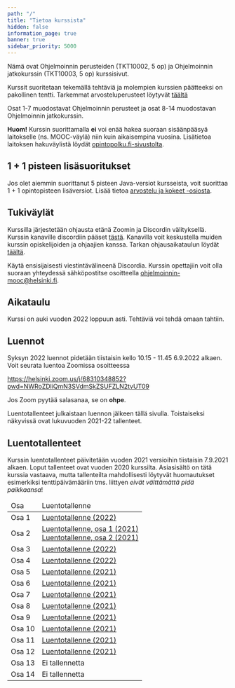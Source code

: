 ```yaml
---
path: "/"
title: "Tietoa kurssista"
hidden: false
information_page: true
banner: true
sidebar_priority: 5000
---
```


Nämä ovat Ohjelmoinnin perusteiden (TKT10002, 5 op) ja Ohjelmoinnin jatkokurssin (TKT10003, 5 op) kurssisivut.

Kurssit suoritetaan tekemällä tehtäviä ja molempien kurssien päätteeksi on pakollinen tentti.
Tarkemmat arvosteluperusteet löytyvät [täältä](/arvostelu-ja-kokeet)

Osat 1-7 muodostavat Ohjelmoinnin perusteet ja osat 8-14 muodostavan Ohjelmoinnin jatkokurssin.

**Huom!** Kurssin suorittamalla **ei** voi enää hakea suoraan sisäänpääsyä laitokselle (ns. MOOC-väylä) niin kuin aikaisempina vuosina. Lisätietoa laitoksen hakuväylistä löydät [opintopolku.fi-sivustolta](https://opintopolku.fi/app/#!/haku/tietojenk%C3%A4sittelytiede?page=1&facetFilters=teachingLangCode_ffm:FI&tab=los).

## 1 + 1 pisteen lisäsuoritukset

Jos olet aiemmin suorittanut 5 pisteen Java-versiot kursseista, voit suorittaa 1 + 1 opintopisteen lisäversiot. Lisää tietoa [arvostelu ja kokeet -osiosta](/arvostelu-ja-kokeet).

## Tukiväylät

Kurssilla järjestetään ohjausta etänä Zoomin ja Discordin välityksellä.
Kurssin kanaville discordiin pääset [tästä](https://study.cs.helsinki.fi/discord/join/ohjelmoinnin_mooc).
Kanavilla voit keskustella muiden kurssin opiskelijoiden ja ohjaajien kanssa.
Tarkan ohjausaikataulun löydät [täältä](/tuki).

Käytä ensisijaisesti viestintävälineenä Discordia. Kurssin opettajiin voit olla suoraan yhteydessä sähköpostitse osoitteella ohjelmoinnin-mooc@helsinki.fi.


## Aikataulu

Kurssi on auki vuoden 2022 loppuun asti. Tehtäviä voi tehdä omaan tahtiin.

## Luennot

Syksyn 2022 luennot pidetään tiistaisin kello 10.15 - 11.45 6.9.2022 alkaen. Voit seurata luentoa Zoomissa osoitteessa

https://helsinki.zoom.us/j/68310348852?pwd=NWRoZDliQmN3SVdmSkZSUFZLN2tvUT09

Jos Zoom pyytää salasanaa, se on <strong>ohpe</strong>.

Luentotallenteet julkaistaan luennon jälkeen tällä sivulla. Toistaiseksi näkyvissä ovat lukuvuoden 2021-22 tallenteet.

## Luentotallenteet

Kurssin luentotallenteet päivitetään vuoden 2021 versioihin tiistaisin 7.9.2021 alkaen. Loput tallenteet ovat vuoden 2020 kurssilta. Asiasisältö on tätä kurssia vastaava, mutta tallenteilta mahdollisesti löytyvät huomautukset esimerkiksi tenttipäivämääriin tms. liittyen _eivät välttämättä pidä paikkaansa_!

<table>
  <thead>
    <tr>
      <td>Osa</td>
      <td>Luentotallenne</td>
    </tr>
  </th>
  <tbody>
    <tr>
      <td>Osa 1</td>
      <td><a href="https://youtu.be/BMMHrUt69Sw">Luentotallenne (2022)</a></td>
    </tr>
    <tr>
      <td>Osa 2</td>
      <td><a href="https://youtu.be/udsxAy_EwGk">Luentotallenne, osa 1 (2021)</a><br>
        <a href="https://youtu.be/e_6WKe5Sezs">Luentotallenne, osa 2 (2021)</a></td>
    </tr>
    <tr>
      <td>Osa 3</td>
      <td><a href="https://youtu.be/vxYbK85EBBY">Luentotallenne (2022)</a></td>
    </tr>
    <tr>
      <td>Osa 4</td>
      <td><a href="https://youtu.be/SDpPlH8GUWw">Luentotallenne (2022)</a></td>
    </tr>
    <tr>
      <td>Osa 5</td>
      <td><a href="https://youtu.be/7u0VKU14QeA">Luentotallenne (2021)</a></td>
    </tr>
    <tr>
      <td>Osa 6</td>
      <td><a href="https://youtu.be/h0Ekh_iszHE">Luentotallenne (2021)</a></td>
    </tr>
    <tr>
      <td>Osa 7</td>
      <td><a href="https://youtu.be/35UE8I657pE">Luentotallenne (2021)</a></td>
    </tr>
    <tr>
      <td>Osa 8</td>
      <td><a href="https://youtu.be/WgubQHOP_Kw">Luentotallenne (2021)</a></td>
    </tr>
    <tr>
      <td>Osa 9</td>
      <td><a href="https://youtu.be/PPcCUrfMZmg">Luentotallenne (2021)</a></td>
    </tr>
    <tr>
      <td>Osa 10</td>
      <td><a href="https://youtu.be/RJh3tin20GQ">Luentotallenne (2021)</a></td>
    </tr>
    <tr>
      <td>Osa 11</td>
      <td><a href="https://youtu.be/Rn7RNTnsIvo">Luentotallenne (2021)</a></td>
    </tr>
    <tr>
      <td>Osa 12</td>
      <td><a href="https://youtu.be/sfhFTHy-ANU">Luentotallenne (2021)</a></td>
    </tr>
    <tr>
      <td>Osa 13</td>
      <td>Ei tallennetta</td>
    </tr>
    <tr>
      <td>Osa 14</td>
      <td>Ei tallennetta</td>
    </tr>
  </tbody>
</table>
